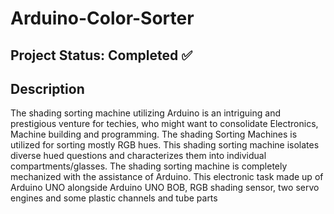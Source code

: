 # Arduino-Color-Sorter

## Project Status: Completed ✅ 

## Description
The shading sorting machine utilizing Arduino is an intriguing and prestigious venture for techies, who might want to consolidate Electronics, Machine building and programming. The shading Sorting Machines is utilized for sorting mostly RGB hues. This shading sorting machine isolates diverse hued questions and characterizes them into individual compartments/glasses. The shading sorting machine is completely mechanized with the assistance of Arduino. This electronic task made up of Arduino UNO alongside Arduino UNO BOB, RGB shading sensor, two servo engines and some plastic channels and tube parts 
